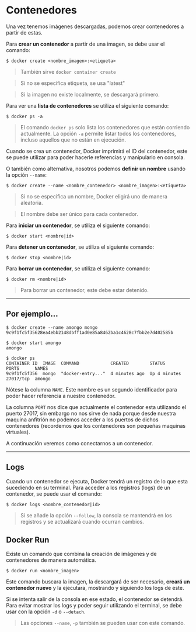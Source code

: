 # Contenedores

Una vez tenemos imágenes descargadas, podemos crear contenedores a partir de estas.

Para **crear un contenedor** a partir de una imagen, se debe usar el comando:

```
$ docker create <nombre_imagen>:<etiqueta>
```

> También sirve `docker container create`

> Si no se especifica etiqueta, se usa "latest"

> Si la imagen no existe localmente, se descargará primero.

Para ver una **lista de contenedores** se utiliza el siguiente comando:

```
$ docker ps -a
```

> El comando `docker ps` solo lista los contenedores que están corriendo actualmente. La opción
> `-a` permite listar todos los contenedores, incluso aquellos que no están en ejecución.

Cuando se crea un contenedor, Docker imprimirá el ID del contenedor, este se puede utilizar para
poder hacerle referencias y manipularlo en consola.

O también como alternativa, nosotros podemos **definir un nombre** usando la opción `--name`:

```
$ docker create --name <nombre_contenedor> <nombre_imagen>:<etiqueta>
```

> Si no se especifica un nombre, Docker eligirá uno de manera aleatoria.

> El nombre debe ser único para cada contenedor.

Para **iniciar un contenedor**, se utiliza el siguiente comando:

```
$ docker start <nombre|id>
```

Para **detener un contenedor**, se utiliza el siguiente comando:

```
$ docker stop <nombre|id>
```

Para **borrar un contenedor**, se utiliza el siguiente comando:

```
$ docker rm <nombre|id>
```

> Para borrar un contenedor, este debe estar detenido.

---

## Por ejemplo...

```
$ docker create --name amongo mongo
9c9f1fc5f35628ea4ebb2148dbff1ad0e85a8462ba1c4628c7fbb2e7d402585b

$ docker start amongo
amongo

$ docker ps
CONTAINER ID  IMAGE  COMMAND            CREATED        STATUS        PORTS      NAMES
9c9f1fc5f356  mongo  "docker-entry..."  4 minutes ago  Up 4 minutes  27017/tcp  amongo
```

Nótese la columna `NAME`. Este nombre es un segundo identificador para poder hacer
referencia a nuestro contenedor.

La columna `PORT` nos dice que actualmente el contenedor esta utilizando el puerto 27017, sin
embargo no nos sirve de nada porque desde nuestra maquina anfitrión no podemos acceder a los puertos de dichos
contenedores (recordemos que los contenedores son pequeñas maquinas virtuales).

A continuación veremos como conectarnos a un contenedor.

---

## Logs

Cuando un contenedor se ejecuta, Docker tendrá un registro de lo que esta sucediendo en su terminal.
Para acceder a los registros (logs) de un contenedor, se puede usar el comando:

```
$ docker logs <nombre_contenedor|id>
```

> Si se añade la opción `--follow`, la consola se mantendrá en los registros y se actualizará cuando
> ocurran cambios.

## Docker Run

Existe un comando que combina la creación de imágenes y de contenedores de manera automática.

```
$ docker run <nombre_imagen>
```

Este comando buscara la imagen, la descargará de ser necesario, **creará un contenedor nuevo** y
la ejecutara, mostrando y siguiendo los logs de este.

Si se intenta salir de la consola en ese estado, el contenedor se detendrá. Para evitar mostrar
los logs y poder seguir utilizando el terminal, se debe usar con la opción `-d` o `--detach`.

> Las opciones `--name`, `-p` también se pueden usar con este comando.
